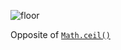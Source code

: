 
![floor](images/custom/math/floor.png:400px)

Opposite of [`Math.ceil()`](/scripting/scripting-api/math#ceil)

